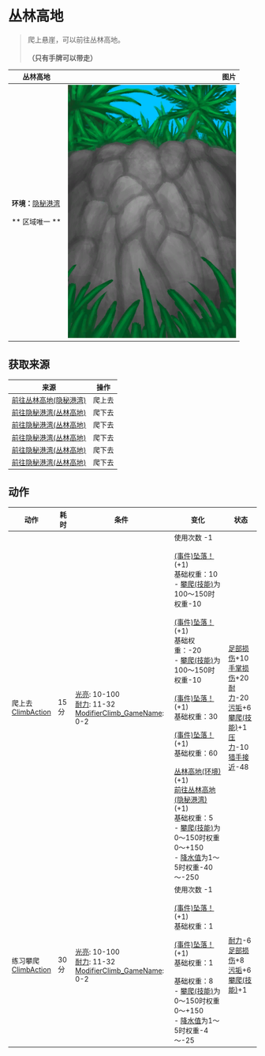 # 丛林高地  
> 爬上悬崖，可以前往丛林高地。<br><br><b>（只有手牌可以带走）</b>  
  
  丛林高地  |   图片   
 ----  |  ----:   
 **环境：**[隐秘港湾](Cove.md)<br><br>** 区域唯一 **  |  ![](Sprite/CliffsUp.png)   
  
## 获取来源  
来源  |  操作  
----  |  ----  
[前往丛林高地(隐秘港湾)](Path_CoveToJungleHighlands.md)  |  爬上去  
[前往隐秘港湾(丛林高地)](Path_JungleHighlandsToCove.md)  |  爬下去  
[前往隐秘港湾(丛林高地)](Path_JungleHighlandsToCove.md)  |  爬下去  
[前往隐秘港湾(丛林高地)](Path_JungleHighlandsToCove.md)  |  爬下去  
[前往隐秘港湾(丛林高地)](Path_JungleHighlandsToCove.md)  |  爬下去  
[前往隐秘港湾(丛林高地)](Path_JungleHighlandsToCove.md)  |  爬下去  
## 动作  
动作  |  耗时  |  条件  |  变化  |  状态  
----  |  ----  |  ----  |  ----  |  ----  
爬上去<br>[ClimbAction](ClimbAction.md)  |  15分  |  [光亮](Light.md): 10-100<br>[耐力](Stamina.md): 11-32<br>[ModifierClimb_GameName](ModifierClimb.md): 0-2  |  使用次数  -1<br><br>[(事件)坠落！](Event_FallFracture.md)(+1)<br>基础权重：10<br>- [攀爬(技能)](Skill_Climbing.md)为100～150时权重-10<br><br>[(事件)坠落！](Event_FallSprains.md)(+1)<br>基础权重：-20<br>- [攀爬(技能)](Skill_Climbing.md)为100～150时权重-10<br><br>[(事件)坠落！](Event_FallAbrasion.md)(+1)<br>基础权重：30<br><br>[(事件)坠落！](Event_FallBruise.md)(+1)<br>基础权重：60<br><br>[丛林高地(环境)](Env_JungleHighlands.md)(+1)<br>[前往丛林高地(隐秘港湾)](Path_CoveToJungleHighlands.md)(+1)<br>基础权重：5<br>- [攀爬(技能)](Skill_Climbing.md)为0～150时权重0～+150<br>- [降水值](RainValue.md)为1～5时权重-40～-250<br>  |  [足部损伤](FootDamage.md)+10<br>[手掌损伤](HandDamage.md)+20<br>[耐力](Stamina.md)-20<br>[污垢](Filth.md)+6<br>[攀爬(技能)](Skill_Climbing.md)+1<br>[压力](Stress.md)-10<br>[猎手接近](HuntersProximity.md)-48  
练习攀爬<br>[ClimbAction](ClimbAction.md)  |  30分  |  [光亮](Light.md): 10-100<br>[耐力](Stamina.md): 11-32<br>[ModifierClimb_GameName](ModifierClimb.md): 0-2  |  使用次数  -1<br><br>[(事件)坠落！](Event_FallAbrasion.md)(+1)<br>基础权重：1<br><br>[(事件)坠落！](Event_FallBruise.md)(+1)<br>基础权重：1<br><br>基础权重：8<br>- [攀爬(技能)](Skill_Climbing.md)为0～150时权重0～+150<br>- [降水值](RainValue.md)为1～5时权重-4～-25<br>  |  [耐力](Stamina.md)-6<br>[足部损伤](FootDamage.md)+8<br>[污垢](Filth.md)+6<br>[攀爬(技能)](Skill_Climbing.md)+1  
